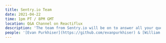 ```yaml
---
title: Sentry.io Team
date: 2021-04-22
time: 1pm PT / 8PM GMT
location: Q&A Channel on Reactiflux
description: 'The team from Sentry.io will be on to answer all your questions! Sentrys application monitoring platform helps every developer diagnose, fix, & optimize the performance of their code.'
people: '[Evan Purkhiser](https://github.com/evanpurkhiser) & [William Mak](https://github.com/wmak) & [Katie Byers](https://github.com/lobsterkatie)'
---
```

